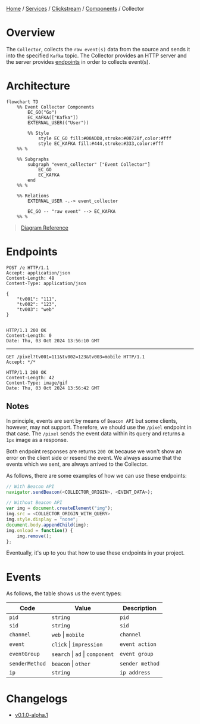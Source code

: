 <p>
    <a href="/docs/index.md">Home</a> /
    <a href="/docs/services/index.md">Services</a> /
    <a href="/docs/services/clickstream/index.md">Clickstream</a> /
    <a href="/services/clickstream/docs/index.md">Components</a> /
    <span>Collector</span>
</p>

# Overview
The `Collector`, collects the `raw event(s)` data from the source and sends it
into the specified `Kafka` topic. The Collector provides an HTTP server 
and the server provides [endpoints](#endpoints) in order to collects event(s).

# Architecture
```mermaid
flowchart TD
    %% Event Collector Components
        EC_GO("Go")
        EC_KAFKA(["Kafka"])
        EXTERNAL_USER(("User"))

        %% Style
            style EC_GO fill:#00ADD8,stroke:#00728f,color:#fff
            style EC_KAFKA fill:#444,stroke:#333,color:#fff
    %% %

    %% Subgraphs
        subgraph "event_collector" ["Event Collector"]
            EC_GO
            EC_KAFKA
        end
    %% %

    %% Relations
        EXTERNAL_USER -.-> event_collector
        
        EC_GO -- "raw event" --> EC_KAFKA
    %% %
```
> [Diagram Reference](/docs/services/clickstream/index.md#architecture)


# Endpoints
```http
POST /e HTTP/1.1
Accept: application/json
Content-Length: 48
Content-Type: application/json

{
    "tv001": "111",
    "tv002": "123",
    "tv003": "web"
}


HTTP/1.1 200 OK
Content-Length: 0
Date: Thu, 03 Oct 2024 13:56:10 GMT
```
---

```http
GET /pixel?tv001=111&tv002=123&tv003=mobile HTTP/1.1
Accept: */*

HTTP/1.1 200 OK
Content-Length: 42
Content-Type: image/gif
Date: Thu, 03 Oct 2024 13:56:42 GMT
```

## Notes
In principle, events are sent by means of `Beacon API` but some 
clients, however, may not support. Therefore, we should use 
the `/pixel` endpoint in that case. The `/pixel` sends the event data within
its query and returns a `1px` image as a response.

Both endpoint responses are returns `200 OK` because we won't show an error
on the client side or resend the event. We always assume that the events which we sent,
are always arrived to the Collector.

As follows, there are some examples of how we can use these endpoints:

```js
// With Beacon API
navigator.sendBeacon(<COLLECTOR_ORIGIN>, <EVENT_DATA>);

// Without Beacon API
var img = document.createElement("img");
img.src = <COLLECTOR_ORIGIN_WITH_QUERY>
img.style.display = "none";
document.body.appendChild(img);
img.onload = function() {
    img.remove();
};
```

Eventually, it's up to you that how to use these endpoints in your project.

# Events
As follows, the table shows us the event types:

| Code              | Value                                 | Description           |
| -----             | ---                                   | -----                 |
| `pid`             | `string`                              | `pid`                 |
| `sid`             | `string`                              | `sid`                 |
| `channel`         | `web` \| `mobile`                     | `channel`             |
| `event`           | `click` \| `impression`               | `event action`        |
| `eventGroup`      | `search` \| `ad` \| `component`       | `event group`         |
| `senderMethod`    | `beacon` \| `other`                   | `sender method`       |
| `ip`              | `string`                              | `ip address`          |

# Changelogs
- [v0.1.0-alpha.1](/services/clickstream/src/collector/CHANGELOG.md#v010-alpha1)
